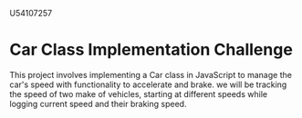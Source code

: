U54107257
# Car Class Implementation Challenge

This project involves implementing a Car class in JavaScript to manage the car's speed with functionality to accelerate and brake. we will be tracking the speed of two make of vehicles, starting at different speeds while logging current speed and their braking speed.
